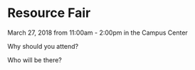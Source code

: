 # Resource Fair

March 27, 2018 from 11:00am - 2:00pm in the Campus Center

Why should you attend?


Who will be there?
 
